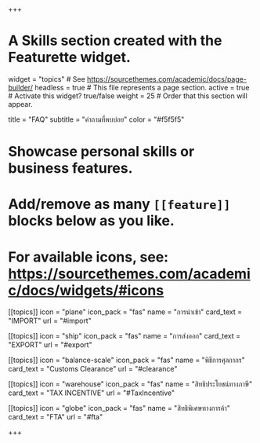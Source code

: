 +++
# A Skills section created with the Featurette widget.
widget = "topics"  # See https://sourcethemes.com/academic/docs/page-builder/
headless = true  # This file represents a page section.
active = true  # Activate this widget? true/false
weight = 25  # Order that this section will appear.

title = "FAQ"
subtitle = "คำถามที่พบบ่อย"
color = "#f5f5f5"

# Showcase personal skills or business features.
# 
# Add/remove as many `[[feature]]` blocks below as you like.
# 
# For available icons, see: https://sourcethemes.com/academic/docs/widgets/#icons

[[topics]]
  icon = "plane"
  icon_pack = "fas"
  name = "การนำเข้า"
  card_text = "IMPORT"
  url = "#import"

  
  
[[topics]]
  icon = "ship"
  icon_pack = "fas"
  name = "การส่งออก"
  card_text = "EXPORT" 
  url = "#export"

  [[topics]]
  icon = "balance-scale"
  icon_pack = "fas"
  name = "พิธีการศุลกากร"
  card_text = "Customs Clearance" 
  url = "#clearance"
   
  
[[topics]]
  icon = "warehouse"
  icon_pack = "fas"
  name = "สิทธิประโยชน์ทางภาษี"
  card_text = "TAX INCENTIVE" 
  url = "#TaxIncentive"
   
  
[[topics]]
  icon = "globe"
  icon_pack = "fas"
  name = "สิทธิพิเศษทางการค้า"
  card_text = "FTA" 
  url = "#fta" 
  


+++
